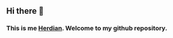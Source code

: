 ## Hi there 👋

### This is me [Herdian](https://id.linkedin.com/in/herdiansc). Welcome to my github repository.
